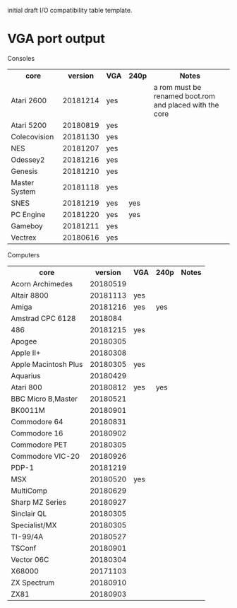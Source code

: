 initial draft I/O compatibility table template.
# VGA port output
Consoles
<table><tr><th>core</th><th>version</th><th>VGA</th><th>240p</th><th>Notes</th></tr>
<tr><td>Atari 2600</td><td>20181214</td><td>yes</td><td></td><td>a rom must be renamed boot.rom and placed with the core</td></tr>
<tr><td>Atari 5200</td><td>20180819</td><td>yes</td><td></td><td></td></tr>
<tr><td>Colecovision</td><td>20181130</td><td>yes</td><td></td><td></td></tr>
<tr><td>NES</td><td>20181207</td><td>yes</td><td></td><td></td></tr>
<tr><td>Odessey2</td><td>20181216</td><td>yes</td><td></td><td></td></tr>
<tr><td>Genesis</td><td>20181210</td><td>yes</td><td></td><td></td></tr>
<tr><td>Master System</td><td>20181118</td><td>yes</td><td></td><td></td></tr>
<tr><td>SNES</td><td>20181219</td><td>yes</td><td>yes</td><td></td></tr>
<tr><td>PC Engine</td><td>20181220</td><td>yes</td><td>yes</td><td></td></tr>
<tr><td>Gameboy</td><td>20181211</td><td>yes</td><td></td><td></td></tr>
<tr><td>Vectrex</td><td>20180616</td><td>yes</td><td></td><td></td></tr>
</table>
Computers
<table><tr><th>core</th><th>version</th><th>VGA</th><th>240p</th><th>Notes</th></tr>
<tr><td>Acorn Archimedes</td><td>20180519</td><td></td><td></td><td></td></tr>
<tr><td>Altair 8800</td><td>20181113</td><td>yes</td><td></td><td></td></tr>
<tr><td>Amiga</td><td>20181216</td><td>yes</td><td>yes</td><td></td></tr>
<tr><td>Amstrad CPC 6128</td><td>2018084</td><td></td><td></td><td></td></tr>
<tr><td>486</td><td>20181215</td><td>yes</td><td></td><td></td></tr>
<tr><td>Apogee</td><td>20180305</td><td></td><td></td><td></td></tr>
<tr><td>Apple II+</td><td>20180308</td><td></td><td></td><td></td></tr>
<tr><td>Apple Macintosh Plus</td><td>20180305</td><td>yes</td><td></td><td></td></tr>
<tr><td>Aquarius</td><td>20180429</td><td></td><td></td><td></td></tr>
<tr><td>Atari 800</td><td>20180812</td><td>yes</td><td>yes</td><td></td></tr>
<tr><td>BBC Micro B,Master</td><td>20180521</td><td></td><td></td><td></td></tr>
<tr><td>BK0011M</td><td>20180901</td><td></td><td></td><td></td></tr>
<tr><td>Commodore 64</td><td>20180831</td><td></td><td></td><td></td></tr>
<tr><td>Commodore 16</td><td>20180902</td><td></td><td></td><td></td></tr>
<tr><td>Commodore PET</td><td>20180305</td><td></td><td></td><td></td></tr>
<tr><td>Commodore VIC-20</td><td>20180926</td><td></td><td></td><td></td></tr>
<tr><td>PDP-1</td><td>20181219</td><td></td><td></td><td></td></tr>
<tr><td>MSX</td><td>20180520</td><td>yes</td><td></td><td></td></tr>
<tr><td>MultiComp</td><td>20180629</td><td></td><td></td><td></td></tr>
<tr><td>Sharp MZ Series</td><td>20180927</td><td></td><td></td><td></td></tr>
<tr><td>Sinclair QL</td><td>20180305</td><td></td><td></td><td></td></tr>
<tr><td>Specialist/MX</td><td>20180305</td><td></td><td></td><td></td></tr>
<tr><td>TI-99/4A</td><td>20180527</td><td></td><td></td><td></td></tr>
<tr><td>TSConf</td><td>20180901</td><td></td><td></td><td></td></tr>
<tr><td>Vector 06C</td><td>20180304</td><td></td><td></td><td></td></tr>
<tr><td>X68000</td><td>20171103</td><td></td><td></td><td></td></tr>
<tr><td>ZX Spectrum</td><td>20180910</td><td></td><td></td><td></td></tr>
<tr><td>ZX81</td><td>20180903</td><td></td><td></td><td></td></tr>
</table>







